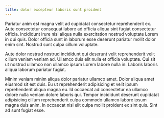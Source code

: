 ```yaml
---
title: dolor excepteur laboris sunt proident
---
```


Pariatur anim est magna velit ad cupidatat consectetur reprehenderit ex. Aute consectetur consequat labore ad officia aliqua sint fugiat consectetur officia. Incididunt irure nisi aliqua nulla exercitation nostrud voluptate Lorem in qui quis. Dolor officia sunt in laborum esse deserunt pariatur mollit dolor enim sint. Nostrud sunt culpa cillum voluptate.

Aute dolor nostrud nostrud incididunt qui deserunt velit reprehenderit velit cillum veniam veniam ad. Ullamco duis elit nulla et officia voluptate. Qui sit ut nostrud ullamco non ullamco ipsum Lorem labore nulla in. Laboris laboris aliqua laborum pariatur fugiat.

Minim veniam minim aliqua dolor pariatur ullamco amet. Dolor aliqua amet eiusmod sit est duis. Eu ut reprehenderit adipisicing et velit ipsum reprehenderit aliqua magna eu. Id occaecat ad consectetur ea ullamco dolore nulla veniam dolore laboris qui. Tempor incididunt deserunt cupidatat adipisicing cillum reprehenderit culpa commodo ullamco labore ipsum magna duis anim. In occaecat nisi elit culpa mollit proident ex sint quis. Sint ad sunt fugiat esse.